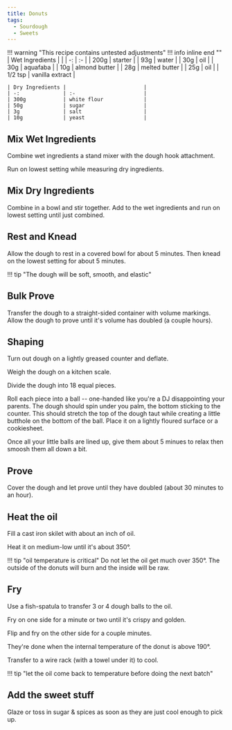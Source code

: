 ```yaml
---
title: Donuts
tags:
  - Sourdough
  - Sweets
---
```

!!! warning "This recipe contains untested adjustments"
!!! info inline end  ""
    | Wet Ingredients |                         |
    | -:              | :-                      |
    | 200g            | starter                 |
    | 93g             | water                   |
    | 30g             | oil                     |
    | 30g             | aquafaba                |
    | 10g             | almond butter           |
    | 28g             | melted butter           |
    | 25g             | oil                     |
    | 1/2 tsp         | vanilla extract         |

    | Dry Ingredients |                         |
    | -:              | :-                      |
    | 300g            | white flour             |
    | 50g             | sugar                   |
    | 3g              | salt                    |
    | 10g             | yeast                   |

## Mix Wet Ingredients
Combine wet ingredients a stand mixer with the dough hook attachment.

Run on lowest setting while measuring dry ingredients.

## Mix Dry Ingredients
Combine in a bowl and stir together. Add to the wet ingredients and run on lowest setting until just combined.

## Rest and Knead
Allow the dough to rest in a covered bowl for about 5 minutes. Then knead on the lowest setting for about 5 minutes.

!!! tip "The dough will be soft, smooth, and elastic"

## Bulk Prove
Transfer the dough to a straight-sided container with volume markings. Allow the dough to prove until it's volume has doubled (a couple hours).

## Shaping
Turn out dough on a lightly greased counter and deflate.

Weigh the dough on a kitchen scale.

Divide the dough into 18 equal pieces.

Roll each piece into a ball -- one-handed like you're a DJ disappointing your parents. The dough should spin under you palm, the bottom sticking to the counter. This should stretch the top of the dough taut while creating a little butthole on the bottom of the ball. Place it on a lightly floured surface or a cookiesheet.

Once all your little balls are lined up, give them about 5 minues to relax then smoosh them all down a bit.

## Prove
Cover the dough and let prove until they have doubled (about 30 minutes to an hour).

## Heat the oil
Fill a cast iron skilet with about an inch of oil.

Heat it on medium-low until it's about 350°.

!!! tip "oil temperature is critical"
    Do not let the oil get much over 350°. The outside of the donuts will burn and the inside will be raw.

## Fry
Use a fish-spatula to transfer 3 or 4 dough balls to the oil.

Fry on one side for a minute or two until it's crispy and golden.

Flip and fry on the other side for a couple minutes.

They're done when the internal temperature of the donut is above 190°.

Transfer to a wire rack (with a towel under it) to cool.

!!! tip "let the oil come back to temperature before doing the next batch"

## Add the sweet stuff
Glaze or toss in sugar & spices as soon as they are just cool enough to pick up.